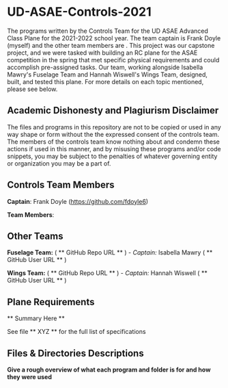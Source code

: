 # UD-ASAE-Controls-2021
The programs written by the Controls Team for the UD ASAE Advanced Class Plane for the 2021-2022 school year. The team captain is Frank Doyle (myself) and the other team members are . This project was our capstone project, and we were tasked with building an RC plane for the ASAE competition in the spring that met specific physical requirements and could accomplish pre-assigned tasks. Our team, working alongside Isabella Mawry's Fuselage Team and Hannah Wiswell's Wings Team, designed, built, and tested this plane. For more details on each topic mentioned, please see below.

## Academic Dishonesty and Plagiurism Disclaimer
The files and programs in this repository are not to be copied or used in any way shape or form without the the expressed consent of the controls team. The members of the controls
team know nothing about and condemn these actions if used in this manner, and by misusing these programs and/or code snippets, you may be subject to the penalties of whatever 
governing entity or organization you may be a part of.

## Controls Team Members
**Captain**: Frank Doyle (https://github.com/fdoyle6)

**Team Members**: 

## Other Teams
**Fuselage Team:** ( ** GitHub Repo URL ** ) - *Captain:* Isabella Mawry ( ** GitHub User URL ** )

**Wings Team:** ( ** GitHub Repo URL ** ) - *Captain:* Hannah Wiswell ( ** GitHub User URL ** )

## Plane Requirements
** Summary Here **

See file ** XYZ ** for the full list of specifications

## Files & Directories Descriptions
**Give a rough overview of what each program and folder is for and how they were used**
